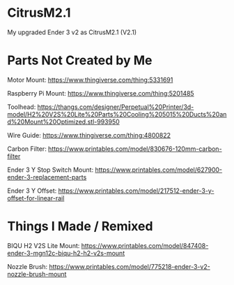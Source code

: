 # CitrusM2.1
My upgraded Ender 3 v2 as CitrusM2.1 (V2.1)



# Parts Not Created by Me

Motor Mount:
https://www.thingiverse.com/thing:5331691

Raspberry Pi Mount:
https://www.thingiverse.com/thing:5201485

Toolhead:
https://thangs.com/designer/Perpetual%20Printer/3d-model/H2%20V2S%20Lite%20Parts%20Cooling%205015%20Ducts%20and%20Mount%20Optimized.stl-993950

Wire Guide:
https://www.thingiverse.com/thing:4800822

Carbon Filter:
https://www.printables.com/model/830676-120mm-carbon-filter

Ender 3 Y Stop Switch Mount:
https://www.printables.com/model/627900-ender-3-replacement-parts

Ender 3 Y Offset:
https://www.printables.com/model/217512-ender-3-y-offset-for-linear-rail

# Things I Made / Remixed 

BIQU H2 V2S Lite Mount:
https://www.printables.com/model/847408-ender-3-mgn12c-biqu-h2-h2-v2s-mount

Nozzle Brush:
https://www.printables.com/model/775218-ender-3-v2-nozzle-brush-mount
